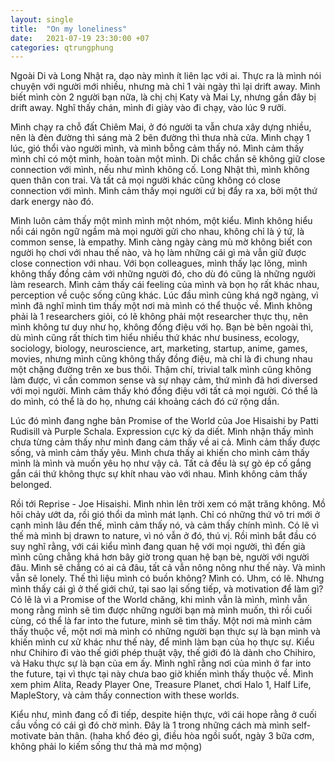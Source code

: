 ```yaml
---
layout: single
title:  "On my loneliness"
date:   2021-07-19 23:30:00 +07
categories: qtrungphung
---
```


Ngoài Di và Long Nhật ra, dạo này mình ít liên lạc với ai. Thực ra là mình nói chuyện với người mới nhiều, nhưng mà chỉ 1 vài ngày thì lại drift away. Mình biết mình còn 2 người bạn nữa, là chị chị Katy và Mai Ly, nhưng gần đây bị drift away. Nghĩ thấy chán, mình đi giày vào đi chạy, vào lúc 9 rưỡi.

Mình chạy ra chỗ đất Chiêm Mai, ở đó người ta vẫn chưa xây dựng nhiều, nên là đèn đường thì sáng mà 2 bên đường thì thưa nhà cửa. Mình chạy 1 lúc, gió thổi vào người mình, và mình bỗng cảm thấy nó. Mình cảm thấy mình chỉ có một mình, hoàn toàn một mình. Di chắc chắn sẽ không giữ close connection với mình, nếu như mình không cố. Long Nhật thì, mình không quen thân con trai. Và tất cả mọi người khác cũng không có close connection với mình. Mình cảm thấy mọi người cứ bị đẩy ra xa, bởi một thứ dark energy nào đó.

Mình luôn cảm thấy một mình mình một nhóm, một kiểu. Mình không hiểu nổi cái ngôn ngữ ngầm mà mọi người gửi cho nhau, không chỉ là ý tứ, là common sense, là empathy. Mình càng ngày càng mù mờ không biết con người họ chơi với nhau thế nào, và họ làm những cái gì mà vẫn giữ được close connection với nhau. Với bọn colleagues, mình thấy lạc lõng, mình không thấy đồng cảm với những người đó, cho dù đó cũng là những người làm research. Mình cảm thấy cái feeling của mình và bọn họ rất khác nhau, perception về cuộc sống cũng khác. Lúc đầu mình cũng khá ngỡ ngàng, vì mình đã nghĩ mình tìm thấy một nơi mà mình có thể thuộc về. Mình không phải là 1 researchers giỏi, có lẽ không phải một researcher thực thụ, nên mình không tư duy như họ, không đồng điệu với họ. Bạn bè bên ngoài thì, dù mình cũng rất thích tìm hiểu nhiều thứ khác như business, ecology, sociology, biology, neuroscience, art, marketing, startup, anime, games, movies, nhưng mình cũng không thấy đồng điệu, mà chỉ là đi chung nhau một chặng đường trên xe bus thôi. Thậm chí, trivial talk mình cũng không làm được, vì cần common sense và sự nhạy cảm, thứ mình đã hơi diversed với mọi người. Mình cảm thấy khó đồng điệu với tất cả mọi người. Có thể là do mình, có thể là do họ, nhưng cái khoảng cách đó cứ rộng dần.

Lúc đó mình đang nghe bản Promise of the World của Joe Hisaishi by Patti Rudisill và Purple Schala. Expression cực kỳ da diết. Mình nhận thấy mình chưa từng cảm thấy như mình đang cảm thấy về ai cả. Mình cảm thấy được sống, và mình cảm thấy yêu. Mình chưa thấy ai khiến cho mình cảm thấy mình là mình và muốn yêu họ như vậy cả. Tất cả đều là sự gò ép cố gắng gắn cái thứ không thực sự khít nhau vào với nhau. Mình không cảm thấy belonged.

Rồi tới Reprise - Joe Hisaishi. Mình nhìn lên trời xem có mặt trăng không. Mồ hôi chảy ướt da, rồi gió thổi da mình mát lạnh. Chỉ có những thứ vô tri mới ở cạnh mình lâu đến thế, mình cảm thấy nó, và cảm thấy chính mình. Có lẽ vì thế mà mình bị drawn to nature, vì nó vẫn ở đó, thú vị. Rồi mình bắt đầu có suy nghĩ rằng, với cái kiểu mình đang quan hệ với mọi người, thì đến già mình cũng chẳng khá hơn bây giờ trong quan hệ bạn bè, người với người đâu. Mình sẽ chẳng có ai cả đâu, tất cả vẫn nông nông như thế này. Và mình vẫn sẽ lonely. Thế thì liệu mình có buồn không? Mình có. Uhm, có lẽ. Nhưng mình thấy cái gì ở thế giới chứ, tại sao lại sống tiếp, và motivation để làm gì? Có lẽ là vì a Promise of the World chăng, khi mình vẫn là mình, mình vẫn mong rằng mình sẽ tìm được những người bạn mà mình muốn, thì rồi cuối cùng, có thể là far into the future, mình sẽ tìm thấy. Một nơi mà mình cảm thấy thuộc về, một nơi mà mình có những người bạn thực sự là bạn mình và khiến mình cư xử khác như thế này, để mình làm bạn của họ thực sự. Kiểu như Chihiro đi vào thế giới phép thuật vậy, thế giới đó là dành cho Chihiro, và Haku thực sự là bạn của em ấy. Mình nghĩ rằng nơi của mình ở far into the future, tại vì thực tại này chưa bao giờ khiến mình thấy thuộc về. Mình xem phim Alita, Ready Player One, Treasure Planet, chơi Halo 1, Half Life, MapleStory, và cảm thấy connection with these worlds.

Kiểu như, mình đang cố đi tiếp, despite hiện thực, với cái hope rằng ở cuối cầu vồng có cái gì đó chờ mình. Đây là 1 trong những cách mà mình self-motivate bản thân. (haha khổ đéo gì, điều hòa ngồi suốt, ngày 3 bữa cơm, không phải lo kiếm sống thư thả mà mơ mộng)

